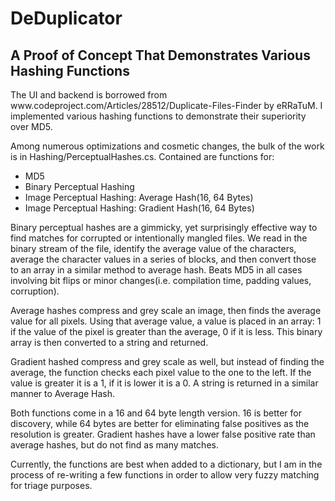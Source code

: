 <h1> DeDuplicator </h1>
<h2> A Proof of Concept That Demonstrates Various Hashing Functions</h2>

<p> The UI and backend is borrowed from www.codeproject.com/Articles/28512/Duplicate-Files-Finder by eRRaTuM. I implemented various hashing functions to demonstrate their superiority over MD5. </p>

<p> Among numerous optimizations and cosmetic changes, the bulk of the work is in Hashing/PerceptualHashes.cs. Contained are functions for: </p>
<ul> 
<li> MD5 </li>
<li> Binary Perceptual Hashing </li>
<li> Image Perceptual Hashing: Average Hash(16, 64 Bytes) </li>
<li> Image Perceptual Hashing: Gradient Hash(16, 64 Bytes) </li>
</ul>
<p> Binary perceptual hashes are a gimmicky, yet surprisingly effective way to find matches for corrupted or intentionally mangled files. We read in the binary stream of the file, identify the average value of the characters, average the character values in a series of blocks, and then convert those to an array in a similar method to average hash. Beats MD5 in all cases involving bit flips or minor changes(i.e. compilation time, padding values, corruption).</p>
<p> Average hashes compress and grey scale an image, then finds the average value for all pixels. Using that average value, a value is placed in an array: 1 if the value of the pixel is greater than the average, 0 if it is less. This binary array is then converted to a string and returned. </p>

<p> Gradient hashed compress and grey scale as well, but instead of finding the average, the function checks each pixel value to the one to the left. If the value is greater it is a 1, if it is lower it is a 0. A string is returned in a similar manner to Average Hash. </p>

<p> Both functions come in a 16 and 64 byte length version. 16 is better for discovery, while 64 bytes are better for eliminating false positives as the resolution is greater. Gradient hashes have a lower false positive rate than average hashes, but do not find as many matches. </p>

<p> Currently, the functions are best when added to a dictionary, but I am in the process of re-writing a few functions in order to allow very fuzzy matching for triage purposes. </p>
